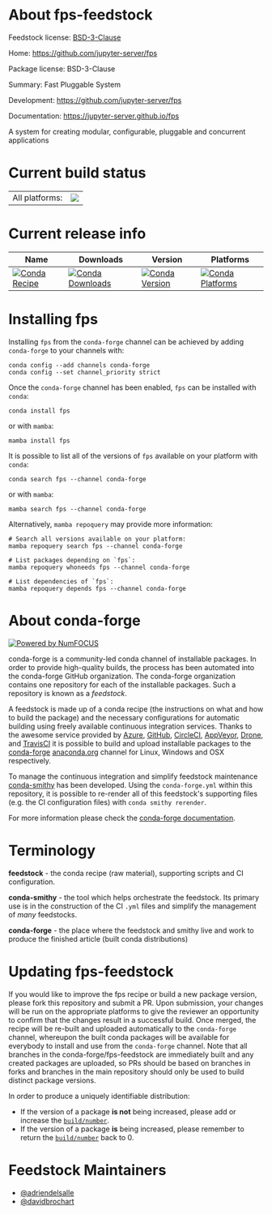 About fps-feedstock
===================

Feedstock license: [BSD-3-Clause](https://github.com/conda-forge/fps-feedstock/blob/main/LICENSE.txt)

Home: https://github.com/jupyter-server/fps

Package license: BSD-3-Clause

Summary: Fast Pluggable System

Development: https://github.com/jupyter-server/fps

Documentation: https://jupyter-server.github.io/fps

A system for creating modular, configurable, pluggable and concurrent applications

Current build status
====================


<table><tr><td>All platforms:</td>
    <td>
      <a href="https://dev.azure.com/conda-forge/feedstock-builds/_build/latest?definitionId=13843&branchName=main">
        <img src="https://dev.azure.com/conda-forge/feedstock-builds/_apis/build/status/fps-feedstock?branchName=main">
      </a>
    </td>
  </tr>
</table>

Current release info
====================

| Name | Downloads | Version | Platforms |
| --- | --- | --- | --- |
| [![Conda Recipe](https://img.shields.io/badge/recipe-fps-green.svg)](https://anaconda.org/conda-forge/fps) | [![Conda Downloads](https://img.shields.io/conda/dn/conda-forge/fps.svg)](https://anaconda.org/conda-forge/fps) | [![Conda Version](https://img.shields.io/conda/vn/conda-forge/fps.svg)](https://anaconda.org/conda-forge/fps) | [![Conda Platforms](https://img.shields.io/conda/pn/conda-forge/fps.svg)](https://anaconda.org/conda-forge/fps) |

Installing fps
==============

Installing `fps` from the `conda-forge` channel can be achieved by adding `conda-forge` to your channels with:

```
conda config --add channels conda-forge
conda config --set channel_priority strict
```

Once the `conda-forge` channel has been enabled, `fps` can be installed with `conda`:

```
conda install fps
```

or with `mamba`:

```
mamba install fps
```

It is possible to list all of the versions of `fps` available on your platform with `conda`:

```
conda search fps --channel conda-forge
```

or with `mamba`:

```
mamba search fps --channel conda-forge
```

Alternatively, `mamba repoquery` may provide more information:

```
# Search all versions available on your platform:
mamba repoquery search fps --channel conda-forge

# List packages depending on `fps`:
mamba repoquery whoneeds fps --channel conda-forge

# List dependencies of `fps`:
mamba repoquery depends fps --channel conda-forge
```


About conda-forge
=================

[![Powered by
NumFOCUS](https://img.shields.io/badge/powered%20by-NumFOCUS-orange.svg?style=flat&colorA=E1523D&colorB=007D8A)](https://numfocus.org)

conda-forge is a community-led conda channel of installable packages.
In order to provide high-quality builds, the process has been automated into the
conda-forge GitHub organization. The conda-forge organization contains one repository
for each of the installable packages. Such a repository is known as a *feedstock*.

A feedstock is made up of a conda recipe (the instructions on what and how to build
the package) and the necessary configurations for automatic building using freely
available continuous integration services. Thanks to the awesome service provided by
[Azure](https://azure.microsoft.com/en-us/services/devops/), [GitHub](https://github.com/),
[CircleCI](https://circleci.com/), [AppVeyor](https://www.appveyor.com/),
[Drone](https://cloud.drone.io/welcome), and [TravisCI](https://travis-ci.com/)
it is possible to build and upload installable packages to the
[conda-forge](https://anaconda.org/conda-forge) [anaconda.org](https://anaconda.org/)
channel for Linux, Windows and OSX respectively.

To manage the continuous integration and simplify feedstock maintenance
[conda-smithy](https://github.com/conda-forge/conda-smithy) has been developed.
Using the ``conda-forge.yml`` within this repository, it is possible to re-render all of
this feedstock's supporting files (e.g. the CI configuration files) with ``conda smithy rerender``.

For more information please check the [conda-forge documentation](https://conda-forge.org/docs/).

Terminology
===========

**feedstock** - the conda recipe (raw material), supporting scripts and CI configuration.

**conda-smithy** - the tool which helps orchestrate the feedstock.
                   Its primary use is in the construction of the CI ``.yml`` files
                   and simplify the management of *many* feedstocks.

**conda-forge** - the place where the feedstock and smithy live and work to
                  produce the finished article (built conda distributions)


Updating fps-feedstock
======================

If you would like to improve the fps recipe or build a new
package version, please fork this repository and submit a PR. Upon submission,
your changes will be run on the appropriate platforms to give the reviewer an
opportunity to confirm that the changes result in a successful build. Once
merged, the recipe will be re-built and uploaded automatically to the
`conda-forge` channel, whereupon the built conda packages will be available for
everybody to install and use from the `conda-forge` channel.
Note that all branches in the conda-forge/fps-feedstock are
immediately built and any created packages are uploaded, so PRs should be based
on branches in forks and branches in the main repository should only be used to
build distinct package versions.

In order to produce a uniquely identifiable distribution:
 * If the version of a package **is not** being increased, please add or increase
   the [``build/number``](https://docs.conda.io/projects/conda-build/en/latest/resources/define-metadata.html#build-number-and-string).
 * If the version of a package **is** being increased, please remember to return
   the [``build/number``](https://docs.conda.io/projects/conda-build/en/latest/resources/define-metadata.html#build-number-and-string)
   back to 0.

Feedstock Maintainers
=====================

* [@adriendelsalle](https://github.com/adriendelsalle/)
* [@davidbrochart](https://github.com/davidbrochart/)

